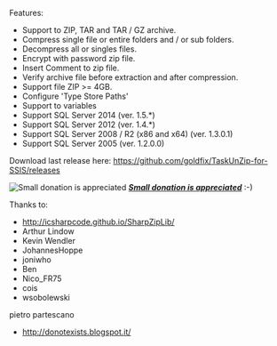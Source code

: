 Features:

* Support to ZIP, TAR and TAR / GZ archive.
* Compress single file or entire folders and / or sub folders.
* Decompress all or singles files.
* Encrypt with password zip file.
* Insert Comment to zip file.
* Verify archive file before extraction and after compression.
* Support file ZIP >= 4GB.
* Configure 'Type Store Paths'
* Support to variables
* Support SQL Server 2014 (ver. 1.5.*)
* Support SQL Server 2012 (ver. 1.4.*)
* Support SQL Server 2008 / R2 (x86 and x64) (ver. 1.3.0.1)
* Support SQL Server 2005 (ver. 1.2.0.0)

Download last release here: https://github.com/goldfix/TaskUnZip-for-SSIS/releases

![Small donation is appreciated](https://www.paypalobjects.com/en_US/GB/i/btn/btn_donateCC_LG.gif)
_**[Small donation is appreciated](https://www.paypal.com/cgi-bin/webscr?cmd=_s-xclick&hosted_button_id=YE9C3W8Z9D8E2)**_ :-)

Thanks to:

* http://icsharpcode.github.io/SharpZipLib/
* Arthur Lindow
* Kevin Wendler
* JohannesHoppe
* joniwho
* Ben
* Nico_FR75
* cois
* wsobolewski

pietro partescano

* http://donotexists.blogspot.it/
